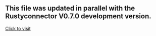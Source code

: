 ## This file was updated in parallel with the Rustyconnector V0.7.0 development version.

[Click to visit](https://github.com/Aelysium-Group/rusty-connector/tree/v0.7.0)